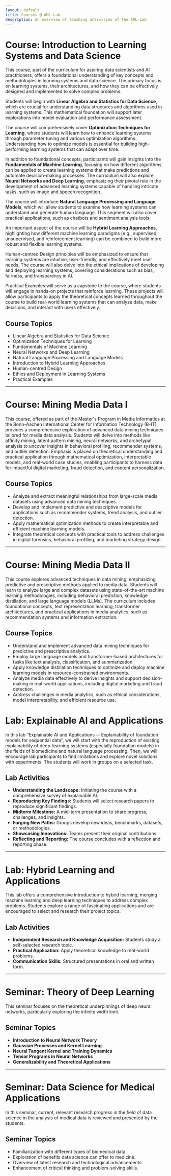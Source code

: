 ```yaml
---
layout: default
title: Courses @ AML-Lab
description: An overview of teaching activities of the AML-Lab
---
```


# Course: Introduction to Learning Systems and Data Science

This course, part of the curriculum for aspiring data scientists and AI practitioners, offers a foundational understanding of key concepts and methodologies in learning systems and data science. The primary focus is on learning systems, their architectures, and how they can be effectively designed and implemented to solve complex problems.

Students will begin with **Linear Algebra and Statistics for Data Science**, which are crucial for understanding data structures and algorithms used in learning systems. This mathematical foundation will support later explorations into model evaluation and performance assessment.

The course will comprehensively cover **Optimization Techniques for Learning**, where students will learn how to enhance learning systems through parameter tuning and various optimization algorithms. Understanding how to optimize models is essential for building high-performing learning systems that can adapt over time.

In addition to foundational concepts, participants will gain insights into the **Fundamentals of Machine Learning**, focusing on how different algorithms can be applied to create learning systems that make predictions and automate decision-making processes. The curriculum will also explore **Neural Networks and Deep Learning**, emphasizing their pivotal role in the development of advanced learning systems capable of handling intricate tasks, such as image and speech recognition.

The course will introduce **Natural Language Processing and Language Models**, which will allow students to examine how learning systems can understand and generate human language. This segment will also cover practical applications, such as chatbots and sentiment analysis tools.

An important aspect of the course will be **Hybrid Learning Approaches**, highlighting how different machine learning paradigms (e.g., supervised, unsupervised, and reinforcement learning) can be combined to build more robust and flexible learning systems. 

Human-centred Design principles will be emphasized to ensure that learning systems are intuitive, user-friendly, and effectively meet user needs. The course will also delve into the ethical implications of developing and deploying learning systems, covering considerations such as bias, fairness, and transparency in AI.

Practical Examples will serve as a capstone to the course, where students will engage in hands-on projects that reinforce learning. These projects will allow participants to apply the theoretical concepts learned throughout the course to build real-world learning systems that can analyze data, make decisions, and interact with users effectively.

## Course Topics
- Linear Algebra and Statistics for Data Science
- Optimization Techniques for Learning
- Fundamentals of Machine Learning
- Neural Networks and Deep Learning
- Natural Language Processing and Language Models
- Introduction to Hybrid Learning Approaches
- Human-centred Design
- Ethics and Deployment in Learning Systems
- Practical Examples


---


# Course: Mining Media Data I

This course, offered as part of the Master's Program in Media Informatics at the Bonn-Aachen International Center for Information Technology (B-IT), provides a comprehensive exploration of advanced data mining techniques tailored for media data analysis. Students will delve into methods like affinity mining, latent pattern mining, neural networks, and archetypal analysis to uncover insights in behavioral profiling, recommender systems, and outlier detection. Emphasis is placed on theoretical understanding and practical application through mathematical optimization, interpretable models, and real-world case studies, enabling participants to harness data for impactful digital marketing, fraud detection, and content personalization.

## Course Topics
- Analyze and extract meaningful relationships from large-scale media datasets using advanced data mining techniques.
- Develop and implement predictive and descriptive models for applications such as recommender systems, trend analysis, and outlier detection.
- Apply mathematical optimization methods to create interpretable and efficient machine learning models.
- Integrate theoretical concepts with practical tools to address challenges in digital forensics, behavioral profiling, and marketing strategy design.


---

# Course: Mining Media Data II

This course explores advanced techniques in data mining, emphasizing predictive and prescriptive methods applied to media data. Students will learn to analyze large and complex datasets using state-of-the-art machine learning methodologies, including behavioral prediction, knowledge distillation, and large language models (LLMs). The curriculum includes foundational concepts, text representation learning, transformer architectures, and practical applications in media analytics, such as recommendation systems and information extraction.

## Course Topics
- Understand and implement advanced data mining techniques for predictive and prescriptive analytics.
- Employ large language models and transformer-based architectures for tasks like text analysis, classification, and summarization.
- Apply knowledge distillation techniques to optimize and deploy machine learning models in resource-constrained environments.
- Analyze media data effectively to derive insights and support decision-making in real-world applications, including digital marketing and fraud detection.
- Address challenges in media analytics, such as ethical considerations, model interpretability, and efficient resource use.


# Lab: Explainable AI and Applications

In this lab “Explainable AI and Applications -- Explainability of foundation models for sequential data”, we will start with the reproduction of existing explainability of deep-learning systems (especially foundation models) in the fields of biomedicine and natural language processing. Then, we will encourage lab participants to find limitations and explore novel solutions with experiments. The students will work in groups on a selected task.

## Lab Activities
- **Understanding the Landscape:** Initiating the course with a comprehensive survey of explainable AI.
- **Reproducing Key Findings:** Students will select research papers to reproduce significant findings.
- **Midterm Milestone:** A mid-term presentation to share progress, challenges, and insights.
- **Forging New Paths:** Groups develop new ideas, benchmarks, datasets, or methodologies.
- **Showcasing Innovations:** Teams present their original contributions.
- **Reflecting and Reporting:** The course concludes with a reflection and reporting phase.


---

# Lab: Hybrid Learning and Applications

This lab offers a comprehensive introduction to hybrid learning, merging machine learning and deep learning techniques to address complex problems. Students explore a range of fascinating applications and are encouraged to select and research their project topics.

## Lab Activities
- **Independent Research and Knowledge Acquisition:** Students study a self-selected research topic.
- **Practical Application:** Apply theoretical knowledge to real-world problems.
- **Communication Skills:** Structured presentations in oral and written form.


---

# Seminar: Theory of Deep Learning

This seminar focuses on the theoretical underpinnings of deep neural networks, particularly exploring the infinite width limit.

## Seminar Topics
- **Introduction to Neural Network Theory**
- **Gaussian Processes and Kernel Learning**
- **Neural Tangent Kernel and Training Dynamics**
- **Tensor Programs in Neural Networks**
- **Generalizability and Theoretical Applications**

---

# Seminar: Data Science for Medical Applications

In this seminar, current, relevant research progress in the field of data science in the analysis of medical data is reviewed and presented by the students.

## Seminar Topics
- Familiarization with different types of biomedical data.
- Exploration of benefits data science can offer to medicine.
- Overview of latest research and technological advancements.
- Enhancement of critical thinking and problem-solving skills.
